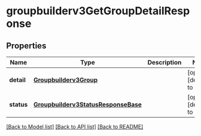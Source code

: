 # groupbuilderv3GetGroupDetailResponse

## Properties
Name | Type | Description | Notes
------------ | ------------- | ------------- | -------------
**detail** | [**Groupbuilderv3Group**](Groupbuilderv3Group.md) |  | [optional] [default to null]
**status** | [**Groupbuilderv3StatusResponseBase**](Groupbuilderv3StatusResponseBase.md) |  | [optional] [default to null]

[[Back to Model list]](../README.md#documentation-for-models) [[Back to API list]](../README.md#documentation-for-api-endpoints) [[Back to README]](../README.md)


